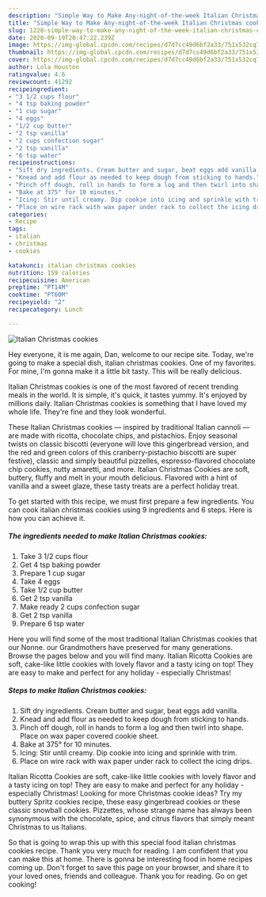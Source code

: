 ```yaml
---
description: "Simple Way to Make Any-night-of-the-week Italian Christmas cookies"
title: "Simple Way to Make Any-night-of-the-week Italian Christmas cookies"
slug: 1220-simple-way-to-make-any-night-of-the-week-italian-christmas-cookies
date: 2020-09-19T20:47:22.239Z
image: https://img-global.cpcdn.com/recipes/d7d7cc49d6bf2a33/751x532cq70/italian-christmas-cookies-recipe-main-photo.jpg
thumbnail: https://img-global.cpcdn.com/recipes/d7d7cc49d6bf2a33/751x532cq70/italian-christmas-cookies-recipe-main-photo.jpg
cover: https://img-global.cpcdn.com/recipes/d7d7cc49d6bf2a33/751x532cq70/italian-christmas-cookies-recipe-main-photo.jpg
author: Lola Houston
ratingvalue: 4.6
reviewcount: 41292
recipeingredient:
- "3 1/2 cups flour"
- "4 tsp baking powder"
- "1 cup sugar"
- "4 eggs"
- "1/2 cup butter"
- "2 tsp vanilla"
- "2 cups confection sugar"
- "2 tsp vanilla"
- "6 tsp water"
recipeinstructions:
- "Sift dry ingredients. Cream butter and sugar, beat eggs add vanilla."
- "Knead and add flour as needed to keep dough from sticking to hands."
- "Pinch off dough, roll in hands to form a log and then twirl into shape. Place on wax paper covered cookie sheet."
- "Bake at 375° for 10 minutes."
- "Icing: Stir until creamy. Dip cookie into icing and sprinkle with trim."
- "Place on wire rack with wax paper under rack to collect the icing drips."
categories:
- Recipe
tags:
- italian
- christmas
- cookies

katakunci: italian christmas cookies 
nutrition: 159 calories
recipecuisine: American
preptime: "PT14M"
cooktime: "PT60M"
recipeyield: "2"
recipecategory: Lunch

---
```



![Italian Christmas cookies](https://img-global.cpcdn.com/recipes/d7d7cc49d6bf2a33/751x532cq70/italian-christmas-cookies-recipe-main-photo.jpg)

Hey everyone, it is me again, Dan, welcome to our recipe site. Today, we're going to make a special dish, italian christmas cookies. One of my favorites. For mine, I'm gonna make it a little bit tasty. This will be really delicious.

Italian Christmas cookies is one of the most favored of recent trending meals in the world. It is simple, it's quick, it tastes yummy. It's enjoyed by millions daily. Italian Christmas cookies is something that I have loved my whole life. They're fine and they look wonderful.

These Italian Christmas cookies — inspired by traditional Italian cannoli — are made with ricotta, chocolate chips, and pistachios. Enjoy seasonal twists on classic biscotti (everyone will love this gingerbread version, and the red and green colors of this cranberry-pistachio biscotti are super festive), classic and simply beautiful pizzelles, espresso-flavored chocolate chip cookies, nutty amaretti, and more. Italian Christmas Cookies are soft, buttery, fluffy and melt in your mouth delicious. Flavored with a hint of vanilla and a sweet glaze, these tasty treats are a perfect holiday treat.


To get started with this recipe, we must first prepare a few ingredients. You can cook italian christmas cookies using 9 ingredients and 6 steps. Here is how you can achieve it.

<!--inarticleads1-->

##### The ingredients needed to make Italian Christmas cookies:

1. Take 3 1/2 cups flour
1. Get 4 tsp baking powder
1. Prepare 1 cup sugar
1. Take 4 eggs
1. Take 1/2 cup butter
1. Get 2 tsp vanilla
1. Make ready 2 cups confection sugar
1. Get 2 tsp vanilla
1. Prepare 6 tsp water


Here you will find some of the most traditional Italian Christmas cookies that our Nonne. our Grandmothers have preserved for many generations. Browse the pages below and you will find many. Italian Ricotta Cookies are soft, cake-like little cookies with lovely flavor and a tasty icing on top! They are easy to make and perfect for any holiday - especially Christmas! 

<!--inarticleads2-->

##### Steps to make Italian Christmas cookies:

1. Sift dry ingredients. Cream butter and sugar, beat eggs add vanilla.
1. Knead and add flour as needed to keep dough from sticking to hands.
1. Pinch off dough, roll in hands to form a log and then twirl into shape. Place on wax paper covered cookie sheet.
1. Bake at 375° for 10 minutes.
1. Icing: Stir until creamy. Dip cookie into icing and sprinkle with trim.
1. Place on wire rack with wax paper under rack to collect the icing drips.


Italian Ricotta Cookies are soft, cake-like little cookies with lovely flavor and a tasty icing on top! They are easy to make and perfect for any holiday - especially Christmas! Looking for more Christmas cookie ideas? Try my buttery Spritz cookies recipe, these easy gingerbread cookies or these classic snowball cookies. Pizzettes, whose strange name has always been synonymous with the chocolate, spice, and citrus flavors that simply meant Christmas to us Italians. 

So that is going to wrap this up with this special food italian christmas cookies recipe. Thank you very much for reading. I am confident that you can make this at home. There is gonna be interesting food in home recipes coming up. Don't forget to save this page on your browser, and share it to your loved ones, friends and colleague. Thank you for reading. Go on get cooking!
